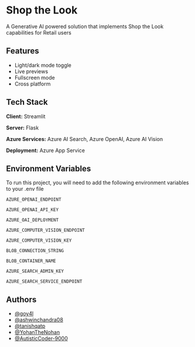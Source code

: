 
# Shop the Look

A Generative AI powered solution that implements Shop the Look capabilities for Retail users


## Features

- Light/dark mode toggle
- Live previews
- Fullscreen mode
- Cross platform


## Tech Stack

**Client:** Streamlit

**Server:** Flask

**Azure Services:** Azure AI Search, Azure OpenAI, Azure AI Vision

**Deployment:** Azure App Service


## Environment Variables

To run this project, you will need to add the following environment variables to your .env file

`AZURE_OPENAI_ENDPOINT`

`AZURE_OPENAI_API_KEY`

`AZURE_OAI_DEPLOYMENT`

`AZURE_COMPUTER_VISION_ENDPOINT`

`AZURE_COMPUTER_VISION_KEY`

`BLOB_CONNECTION_STRING`

`BLOB_CONTAINER_NAME`

`AZURE_SEARCH_ADMIN_KEY`

`AZURE_SEARCH_SERVICE_ENDPOINT`




## Authors

- [@goy4l](https://www.github.com/goy4l)
- [@ashwinchandra08](https://www.github.com/ashwinchandra08)
- [@tanishqatp](https://www.github.com/tanishqatp)
- [@YohanTheNohan](https://www.github.com/YohanTheNohan)
- [@AutisticCoder-9000](https://github.com/AutisticCoder-9000)